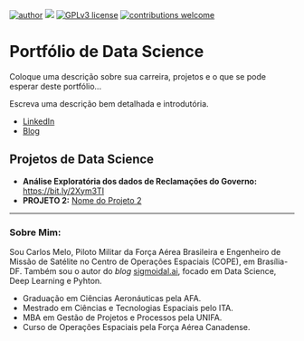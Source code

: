 [![author](https://img.shields.io/badge/author-carlosfab-red.svg)](https://www.linkedin.com/in/carlosfab) [![](https://img.shields.io/badge/python-3.5+-blue.svg)](https://www.python.org/downloads/release/python-365/) [![GPLv3 license](https://img.shields.io/badge/License-GPLv3-blue.svg)](http://perso.crans.org/besson/LICENSE.html) [![contributions welcome](https://img.shields.io/badge/contributions-welcome-brightgreen.svg?style=flat)](https://github.com/carlosfab/data_science/issues)

# Portfólio de Data Science

Coloque uma descrição sobre sua carreira, projetos e o que se pode esperar deste portfólio...

Escreva uma descrição bem detalhada e introdutória.

* [LinkedIn](https://www.linkedin.com/in/carlosfab//)
* [Blog](https://sigmoidal.ai)

## Projetos de Data Science

* **Análise Exploratória dos dados de Reclamações do Governo:** https://bit.ly/2Xym3TI
* **PROJETO 2:**  [Nome do Projeto 2](https://github.com/carlosfab/)

---

### Sobre Mim:

Sou Carlos Melo, Piloto Militar da Força Aérea Brasileira e Engenheiro de Missão de Satélite no Centro de Operações Espaciais (COPE), em Brasília-DF. Também sou o autor do *blog* [sigmoidal.ai](http://sigmoidal.ai), focado em Data Science, Deep Learning e Pyhton.

* Graduação em Ciências Aeronáuticas pela AFA.
* Mestrado em Ciências e Tecnologias Espaciais pelo ITA.
* MBA em Gestão de Projetos e Processos pela UNIFA.
* Curso de Operações Espaciais pela Força Aérea Canadense.


